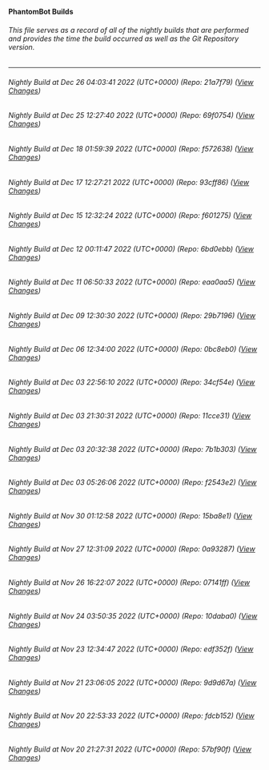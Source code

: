 **PhantomBot Builds**

###### This file serves as a record of all of the nightly builds that are performed and provides the time the build occurred as well as the Git Repository version.
-------------------------------------------------------------------------------------------------------------
###### Nightly Build at Dec 26 04:03:41 2022 (UTC+0000) (Repo: 21a7f79) ([View Changes](https://github.com/PhantomBot/PhantomBot/compare/69f0754...21a7f79))
###### Nightly Build at Dec 25 12:27:40 2022 (UTC+0000) (Repo: 69f0754) ([View Changes](https://github.com/PhantomBot/PhantomBot/compare/f572638...69f0754))
###### Nightly Build at Dec 18 01:59:39 2022 (UTC+0000) (Repo: f572638) ([View Changes](https://github.com/PhantomBot/PhantomBot/compare/93cff86...f572638))
###### Nightly Build at Dec 17 12:27:21 2022 (UTC+0000) (Repo: 93cff86) ([View Changes](https://github.com/PhantomBot/PhantomBot/compare/f601275...93cff86))
###### Nightly Build at Dec 15 12:32:24 2022 (UTC+0000) (Repo: f601275) ([View Changes](https://github.com/PhantomBot/PhantomBot/compare/6bd0ebb...f601275))
###### Nightly Build at Dec 12 00:11:47 2022 (UTC+0000) (Repo: 6bd0ebb) ([View Changes](https://github.com/PhantomBot/PhantomBot/compare/eaa0aa5...6bd0ebb))
###### Nightly Build at Dec 11 06:50:33 2022 (UTC+0000) (Repo: eaa0aa5) ([View Changes](https://github.com/PhantomBot/PhantomBot/compare/29b7196...eaa0aa5))
###### Nightly Build at Dec 09 12:30:30 2022 (UTC+0000) (Repo: 29b7196) ([View Changes](https://github.com/PhantomBot/PhantomBot/compare/0bc8eb0...29b7196))
###### Nightly Build at Dec 06 12:34:00 2022 (UTC+0000) (Repo: 0bc8eb0) ([View Changes](https://github.com/PhantomBot/PhantomBot/compare/34cf54e...0bc8eb0))
###### Nightly Build at Dec 03 22:56:10 2022 (UTC+0000) (Repo: 34cf54e) ([View Changes](https://github.com/PhantomBot/PhantomBot/compare/11cce31...34cf54e))
###### Nightly Build at Dec 03 21:30:31 2022 (UTC+0000) (Repo: 11cce31) ([View Changes](https://github.com/PhantomBot/PhantomBot/compare/7b1b303...11cce31))
###### Nightly Build at Dec 03 20:32:38 2022 (UTC+0000) (Repo: 7b1b303) ([View Changes](https://github.com/PhantomBot/PhantomBot/compare/f2543e2...7b1b303))
###### Nightly Build at Dec 03 05:26:06 2022 (UTC+0000) (Repo: f2543e2) ([View Changes](https://github.com/PhantomBot/PhantomBot/compare/15ba8e1...f2543e2))
###### Nightly Build at Nov 30 01:12:58 2022 (UTC+0000) (Repo: 15ba8e1) ([View Changes](https://github.com/PhantomBot/PhantomBot/compare/0a93287...15ba8e1))
###### Nightly Build at Nov 27 12:31:09 2022 (UTC+0000) (Repo: 0a93287) ([View Changes](https://github.com/PhantomBot/PhantomBot/compare/07141ff...0a93287))
###### Nightly Build at Nov 26 16:22:07 2022 (UTC+0000) (Repo: 07141ff) ([View Changes](https://github.com/PhantomBot/PhantomBot/compare/10daba0...07141ff))
###### Nightly Build at Nov 24 03:50:35 2022 (UTC+0000) (Repo: 10daba0) ([View Changes](https://github.com/PhantomBot/PhantomBot/compare/edf352f...10daba0))
###### Nightly Build at Nov 23 12:34:47 2022 (UTC+0000) (Repo: edf352f) ([View Changes](https://github.com/PhantomBot/PhantomBot/compare/9d9d67a...edf352f))
###### Nightly Build at Nov 21 23:06:05 2022 (UTC+0000) (Repo: 9d9d67a) ([View Changes](https://github.com/PhantomBot/PhantomBot/compare/fdcb152...9d9d67a))
###### Nightly Build at Nov 20 22:53:33 2022 (UTC+0000) (Repo: fdcb152) ([View Changes](https://github.com/PhantomBot/PhantomBot/compare/57bf90f...fdcb152))
###### Nightly Build at Nov 20 21:27:31 2022 (UTC+0000) (Repo: 57bf90f) ([View Changes](https://github.com/PhantomBot/PhantomBot/compare/b63f544...57bf90f))
